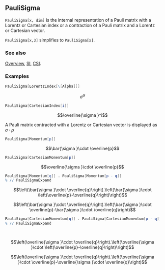 ## PauliSigma

`PauliSigma[x, dim]` is the internal representation of a Pauli matrix with a Lorentz or Cartesian index or a contraction of a Pauli matrix and a Lorentz or Cartesian vector.

`PauliSigma[x,3]` simplifies to `PauliSigma[x]`.

### See also

[Overview](Extra/FeynCalc.md), [SI](SI.md), [CSI](CSI.md).

### Examples

```mathematica
PauliSigma[LorentzIndex[\[Alpha]]]
```

$$\bar{\sigma }^{\alpha }$$

```mathematica
PauliSigma[CartesianIndex[i]]
```

$$\overline{\sigma }^i$$

A Pauli matrix contracted with a Lorentz or Cartesian vector is displayed as $\sigma \cdot p$

```mathematica
PauliSigma[Momentum[p]]
```

$$\bar{\sigma }\cdot \overline{p}$$

```mathematica
PauliSigma[CartesianMomentum[p]]
```

$$\overline{\sigma }\cdot \overline{p}$$

```mathematica
PauliSigma[Momentum[q]] . PauliSigma[Momentum[p - q]]
% // PauliSigmaExpand
```

$$\left(\bar{\sigma }\cdot \overline{q}\right).\left(\bar{\sigma }\cdot \left(\overline{p}-\overline{q}\right)\right)$$

$$\left(\bar{\sigma }\cdot \overline{q}\right).\left(\bar{\sigma }\cdot \overline{p}-\bar{\sigma }\cdot \overline{q}\right)$$

```mathematica
PauliSigma[CartesianMomentum[q]] . PauliSigma[CartesianMomentum[p - q]]
% // PauliSigmaExpand 
  
 

```

$$\left(\overline{\sigma }\cdot \overline{q}\right).\left(\overline{\sigma }\cdot \left(\overline{p}-\overline{q}\right)\right)$$

$$\left(\overline{\sigma }\cdot \overline{q}\right).\left(\overline{\sigma }\cdot \overline{p}-\overline{\sigma }\cdot \overline{q}\right)$$
